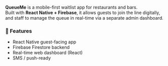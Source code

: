 **QueueMe** is a mobile-first waitlist app for restaurants and bars.  
Built with **React Native + Firebase**, it allows guests to join the line digitally, and staff to manage the queue in real-time via a separate admin dashboard.

### 🧾 Features
- React Native guest-facing app
- Firebase Firestore backend
- Real-time web dashboard (React)
- SMS / push-ready
